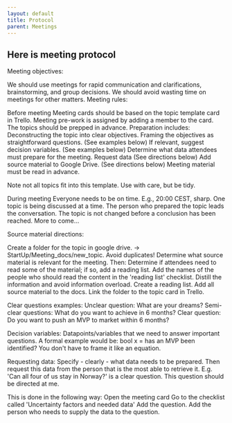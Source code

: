 ```yaml
---
layout: default
title: Protocol
parent: Meetings
---
```



## Here is meeting protocol
Meeting objectives:

We should use meetings for rapid communication and clarifications, brainstorming, and group decisions.
We should avoid wasting time on meetings for other matters.
Meeting rules:

Before meeting
Meeting cards should be based on the topic template card in Trello.
Meeting pre-work is assigned by adding a member to the card.
The topics should be prepped in advance. Preparation includes:
Deconstructing the topic into clear objectives.
Framing the objectives as straightforward questions. (See examples below)
If relevant, suggest decision variables. (See examples below)
Determine what data attendees must prepare for the meeting. Request data (See directions below)
Add source material to Google Drive. (See directions below)
Meeting material must be read in advance.

Note not all topics fit into this template. Use with care, but be tidy.


During meeting
Everyone needs to be on time. E.g., 20:00 CEST, sharp.
One topic is being discussed at a time.
The person who prepared the topic leads the conversation.
The topic is not changed before a conclusion has been reached.
More to come...

Source material directions:

Create a folder for the topic in google drive. -> StartUp/Meeting_docs/new_topic. Avoid duplicates!
Determine what source material is relevant for the meeting. Then:
Determine if attendees need to read some of the material; if so, add a reading list. Add the names of the people who should read the content in the 'reading list' checklist.
Distill the information and avoid information overload.
Create a reading list.
Add all source material to the docs.
Link the folder to the topic card in Trello.

Clear questions examples:
Unclear question: What are your dreams?
Semi-clear questions: What do you want to achieve in 6 months?
Clear question: Do you want to push an MVP to market within 6 months?

Decision variables:
Datapoints/variables that we need to answer important questions. A formal example would be:
bool x = has an MVP been identified?
You don't have to frame it like an equation.

Requesting data:
Specify - clearly - what data needs to be prepared. Then request this data from the person that is the most able to retrieve it.
E.g. 'Can all four of us stay in Norway?' is a clear question. This question should be directed at me.

This is done in the following way:
Open the meeting card
Go to the checklist called 'Uncertainty factors and needed data'
Add the question.
Add the person who needs to supply the data to the question.
